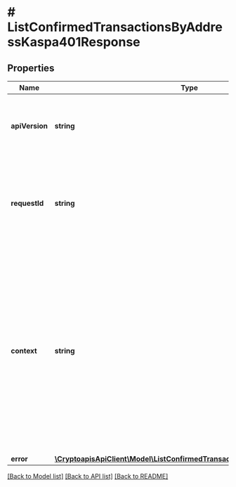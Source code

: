 # # ListConfirmedTransactionsByAddressKaspa401Response

## Properties

Name | Type | Description | Notes
------------ | ------------- | ------------- | -------------
**apiVersion** | **string** | Specifies the version of the API that incorporates this endpoint. |
**requestId** | **string** | Defines the ID of the request. The &#x60;requestId&#x60; is generated by Crypto APIs and it&#39;s unique for every request. |
**context** | **string** | In batch situations the user can use the context to correlate responses with requests. This property is present regardless of whether the response was successful or returned as an error. &#x60;context&#x60; is specified by the user. | [optional]
**error** | [**\CryptoapisApiClient\Model\ListConfirmedTransactionsByAddressKaspaE401**](ListConfirmedTransactionsByAddressKaspaE401.md) |  |

[[Back to Model list]](../../README.md#models) [[Back to API list]](../../README.md#endpoints) [[Back to README]](../../README.md)
